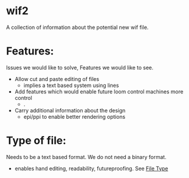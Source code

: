 # wif2
A collection of information about the potential new wif file.

# Features:
Issues we would like to solve, Features we would like to see.
- Allow cut and paste editing of files
  - implies a text based system using lines
- Add features which would enable future loom control machines more control
  - .
- Carry additional information about the design
  - epi/ppi to enable better rendering options


# Type of file:
Needs to be a text based format. We do not need a binary format.
 - enables hand editing, readability, futureproofing.
 See [File Type](../main/wif2%20File%20type.md)
